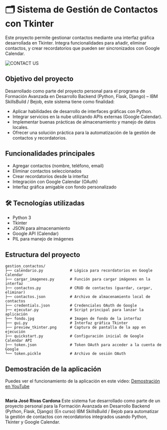 # 🗂️ Sistema de Gestión de Contactos con Tkinter

Este proyecto permite gestionar contactos mediante una interfaz gráfica desarrollada en Tkinter. Integra funcionalidades para añadir, eliminar contactos, y crear recordatorios que pueden ser sincronizados con Google Calendar.

![CONTACT US](https://github.com/user-attachments/assets/7dd2e1ab-c8dd-4c72-b7ca-0fe5b22f1b25)

## Objetivo del proyecto
Desarrollado como parte del proyecto personal para el programa de Formación Avanzada en Desarrollo Backend (Python, Flask, Django) – IBM SkillsBuild / Bejob, este sistema tiene como finalidad:
- Aplicar habilidades de desarrollo de interfaces gráficas con Python.
- Integrar servicios en la nube utilizando APIs externas (Google Calendar).
- Implementar buenas prácticas de almacenamiento y manejo de datos locales.
- Ofrecer una solución práctica para la automatización de la gestión de contactos y recordatorios.

##  Funcionalidades principales

-  Agregar contactos (nombre, teléfono, email)
-  Eliminar contactos seleccionados
-  Crear recordatorios desde la interfaz
-  Integración con Google Calendar (OAuth)
-  Interfaz gráfica amigable con fondo personalizado


## 🛠️ Tecnologías utilizadas

- Python 3
- Tkinter
- JSON para almacenamiento
- Google API (Calendar)
- PIL para manejo de imágenes


##  Estructura del proyecto
```
gestion_contactos/
├── calendario.py            # Lógica para recordatorios en Google Calendar
├── cargar_imagenes.py       # Función para cargar imágenes en la interfaz
├── contactos.py             # CRUD de contactos (guardar, cargar, eliminar)
├── contactos.json           # Archivo de almacenamiento local de contactos
├── credentials.json         # Credenciales OAuth de Google
├── ejecutar.py              # Script principal para lanzar la aplicación
├── fondo.jpg                # Imagen de fondo de la interfaz
├── gui.py                   # Interfaz gráfica Tkinter
├── preview_tkinter.png      # Captura de pantalla de la app en ejecución
├── quickstart.py            # Configuración inicial de Google Calendar API
├── token.json               # Token OAuth para acceder a la cuenta de Google
└── token.pickle             # Archivo de sesión OAuth
```

## Demostración de la aplicación

Puedes ver el funcionamiento de la aplicación en este video: [Demostración en YouTube]([https://www.youtube.com/watch?v=TU_ID_DEL_VIDEO](https://youtu.be/y9etWK2sf7o))

##
**María José Rivas Cardona**
Este sistema fue desarrollado como parte de un proyecto personal para la Formación Avanzada en Desarrollo Backend (Python, Flask, Django) (En curso) IBM SkillsBuild / Bejob para automatizar la gestión de contactos con recordatorios integrados usando Python, Tkinter y Google Calendar.

